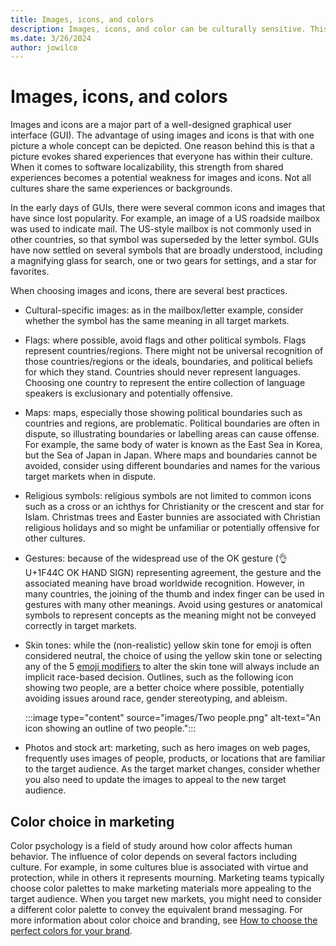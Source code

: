 ```yaml
---
title: Images, icons, and colors
description: Images, icons, and color can be culturally sensitive. This article covers globalization of images, icons, and colors.
ms.date: 3/26/2024
author: jowilco
---
```


# Images, icons, and colors

Images and icons are a major part of a well-designed graphical user interface (GUI). The advantage of using images and icons is that with one picture a whole concept can be depicted. One reason behind this is that a picture evokes shared experiences that everyone has within their culture. When it comes to software localizability, this strength from shared experiences becomes a potential weakness for images and icons. Not all cultures share the same experiences or backgrounds.

In the early days of GUIs, there were several common icons and images that have since lost popularity. For example, an image of a US roadside mailbox was used to indicate mail. The US-style mailbox is not commonly used in other countries, so that symbol was superseded by the letter symbol. GUIs have now settled on several symbols that are broadly understood, including a magnifying glass for search, one or two gears for settings, and a star for favorites.

When choosing images and icons, there are several best practices.

- Cultural-specific images: as in the mailbox/letter example, consider whether the symbol has the same meaning in all target markets.
- Flags: where possible, avoid flags and other political symbols. Flags represent countries/regions. There might not be universal recognition of those countries/regions or the ideals, boundaries, and political beliefs for which they stand. Countries should never represent languages. Choosing one country to represent the entire collection of language speakers is exclusionary and potentially offensive.
- Maps: maps, especially those showing political boundaries such as countries and regions, are problematic. Political boundaries are often in dispute, so illustrating boundaries or labelling areas can cause offense. For example, the same body of water is known as the East Sea in Korea, but the Sea of Japan in Japan. Where maps and boundaries cannot be avoided, consider using different boundaries and names for the various target markets when in dispute.
- Religious symbols: religious symbols are not limited to common icons such as a cross or an ichthys for Christianity or the crescent and star for Islam. Christmas trees and Easter bunnies are associated with Christian religious holidays and so might be unfamiliar or potentially offensive for other cultures.
- Gestures: because of the widespread use of the OK gesture (👌U+1F44C OK HAND SIGN) representing agreement, the gesture and the associated meaning have broad worldwide recognition. However, in many countries, the joining of the thumb and index finger can be used in gestures with many other meanings. Avoid using gestures or anatomical symbols to represent concepts as the meaning might not be conveyed correctly in target markets.
- Skin tones: while the (non-realistic) yellow skin tone for emoji is often considered neutral, the choice of using the yellow skin tone or selecting any of the 5 [emoji modifiers](emoji.md#emoji-modifiers) to alter the skin tone will always include an implicit race-based decision. Outlines, such as the following icon showing two people, are a better choice where possible, potentially avoiding issues around race, gender stereotyping, and ableism.

  :::image type="content" source="images/Two people.png" alt-text="An icon showing an outline of two people.":::

- Photos and stock art: marketing, such as hero images on web pages, frequently uses images of people, products, or locations that are familiar to the target audience. As the target market changes, consider whether you also need to update the images to appeal to the new target audience.

## Color choice in marketing

Color psychology is a field of study around how color affects human behavior. The influence of color depends on several factors including culture. For example, in some cultures blue is associated with virtue and protection, while in others it represents mourning. Marketing teams typically choose color palettes to make marketing materials more appealing to the target audience. When you target new markets, you might need to consider a different color palette to convey the equivalent brand messaging. For more information about color choice and branding, see [How to choose the perfect colors for your brand](https://create.microsoft.com/learn/articles/how-to-choose-colors-for-brand).
